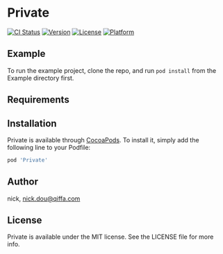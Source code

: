# Private

[![CI Status](https://img.shields.io/travis/nick/Private.svg?style=flat)](https://travis-ci.org/nick/Private)
[![Version](https://img.shields.io/cocoapods/v/Private.svg?style=flat)](https://cocoapods.org/pods/Private)
[![License](https://img.shields.io/cocoapods/l/Private.svg?style=flat)](https://cocoapods.org/pods/Private)
[![Platform](https://img.shields.io/cocoapods/p/Private.svg?style=flat)](https://cocoapods.org/pods/Private)

## Example

To run the example project, clone the repo, and run `pod install` from the Example directory first.

## Requirements

## Installation

Private is available through [CocoaPods](https://cocoapods.org). To install
it, simply add the following line to your Podfile:

```ruby
pod 'Private'
```

## Author

nick, nick.dou@qiffa.com

## License

Private is available under the MIT license. See the LICENSE file for more info.
